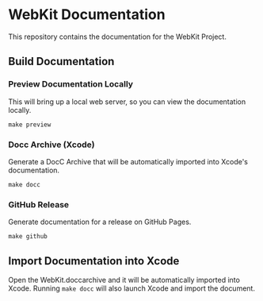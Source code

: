 # WebKit Documentation

This repository contains the documentation for the WebKit Project.

## Build Documentation

### Preview Documentation Locally

This will bring up a local web server, so you can view the documentation locally.

```
make preview
```

### Docc Archive (Xcode)

Generate a DocC Archive that will be automatically imported into Xcode's documentation.

```
make docc
```

### GitHub Release

Generate documentation for a release on GitHub Pages.

```
make github
```

## Import Documentation into Xcode

Open the WebKit.doccarchive and it will be automatically imported into Xcode.
Running `make docc` will also launch Xcode and import the document.
